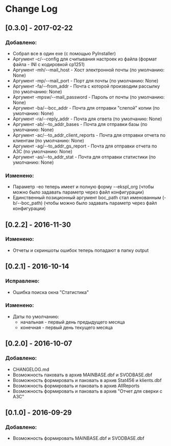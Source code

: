 # Change Log

## [0.3.0] - 2017-02-22
### Добавлено:
- Собрал все в один exe (с помощью PyInstaller)
- Аргумент -с/--config для считывания настроек из файла (формат файла - INI с кодировкой cp1251)
- Аргумент -mh/--mail_host - Хост электронной почты (по умолчанию: None)
- Аргумент -mp/--mail_port - Порт для почты (по умолчанию: None)
- Аргумент -fa/--from_addr - Почта с которой производим рассылку (по умолчанию: None)
- Аргумент -mpsw/--mail_password - Пароль от почты (по умолчанию: None)
- Аргумент -ba/--bcc_addr - Почта для отправки "слепой" копии (по умолчанию: None)
- Аргумент -ra/--reply_addr - Почта для ответа (по умолчанию: None)
- Аргумент -ab/--to_addr_bases - Почта для отправки базы (по умолчанию: None)
- Аргумент -ac/--to_addr_client_reports - Почта для отправки отчета по клиентам (по умолчанию: None)
- Аргумент -ag/--to_addr_gs_report - Почта для отправки отчета по АЗС (по умолчанию: None)
- Аргумент -as/--to_addr_stat - Почта для отправки статистики (по умолчанию: None)
### Изменено:
- Параметр -eo теперь имеет и полную форму --ekspl_org (чтобы можно было задавать параметр через файл конфигурации)
- Единственный позиционный аргумент boc_path стал именованным (-b/--boc_path) (чтобы можно было задавать параметр через файл конфигурации)


## [0.2.2] - 2016-11-30
### Изменено:
- Отчеты и скриншоты ошибок теперь попадают в папку output

## [0.2.1] - 2016-10-14
### Исправлено:
- Ошибка поиска окна "Статистика"

### Изменено:
- Даты по умолчанию:
    - начальная - первый день предыдущего месяца
    - конечная - первый день текущего месяца

## [0.2.0] - 2016-10-07
### Добавлено:
- CHANGELOG.md
- Возможность паковать в архив MAINBASE.dbf и SVODBASE.dbf
- Возможность формировать и паковать в архив Stat456 и klients.dbf
- Возможность формировать и паковать в архив AllReports
- Возможность формировать и паковать в архив "Отчет для сверки с АЗС"

## [0.1.0] - 2016-09-29
### Добавлено:
- Возможность формировать MAINBASE.dbf и SVODBASE.dbf